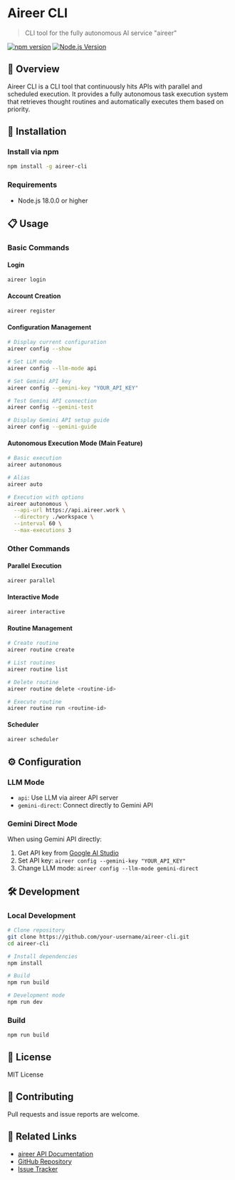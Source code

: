 # Aireer CLI

> CLI tool for the fully autonomous AI service "aireer"

[![npm version](https://badge.fury.io/js/aireer-cli.svg)](https://badge.fury.io/js/aireer-cli)
[![Node.js Version](https://img.shields.io/node/v/aireer-cli.svg)](https://nodejs.org/)

## 📖 Overview

Aireer CLI is a CLI tool that continuously hits APIs with parallel and scheduled execution. It provides a fully autonomous task execution system that retrieves thought routines and automatically executes them based on priority.

## 🚀 Installation

### Install via npm

```bash
npm install -g aireer-cli
```

### Requirements

- Node.js 18.0.0 or higher

## 📋 Usage

### Basic Commands

#### Login
```bash
aireer login
```

#### Account Creation
```bash
aireer register
```

#### Configuration Management
```bash
# Display current configuration
aireer config --show

# Set LLM mode
aireer config --llm-mode api

# Set Gemini API key
aireer config --gemini-key "YOUR_API_KEY"

# Test Gemini API connection
aireer config --gemini-test

# Display Gemini API setup guide
aireer config --gemini-guide
```

#### Autonomous Execution Mode (Main Feature)
```bash
# Basic execution
aireer autonomous

# Alias
aireer auto

# Execution with options
aireer autonomous \
  --api-url https://api.aireer.work \
  --directory ./workspace \
  --interval 60 \
  --max-executions 3
```

### Other Commands

#### Parallel Execution
```bash
aireer parallel
```

#### Interactive Mode
```bash
aireer interactive
```

#### Routine Management
```bash
# Create routine
aireer routine create

# List routines
aireer routine list

# Delete routine
aireer routine delete <routine-id>

# Execute routine
aireer routine run <routine-id>
```

#### Scheduler
```bash
aireer scheduler
```

## ⚙️ Configuration

### LLM Mode

- `api`: Use LLM via aireer API server
- `gemini-direct`: Connect directly to Gemini API

### Gemini Direct Mode

When using Gemini API directly:

1. Get API key from [Google AI Studio](https://makersuite.google.com/app/apikey)
2. Set API key: `aireer config --gemini-key "YOUR_API_KEY"`
3. Change LLM mode: `aireer config --llm-mode gemini-direct`

## 🛠️ Development

### Local Development

```bash
# Clone repository
git clone https://github.com/your-username/aireer-cli.git
cd aireer-cli

# Install dependencies
npm install

# Build
npm run build

# Development mode
npm run dev
```

### Build

```bash
npm run build
```

## 📄 License

MIT License

## 🤝 Contributing

Pull requests and issue reports are welcome.

## 🔗 Related Links

- [aireer API Documentation](https://api.aireer.work/docs)
- [GitHub Repository](https://github.com/your-username/aireer-cli)
- [Issue Tracker](https://github.com/your-username/aireer-cli/issues) 